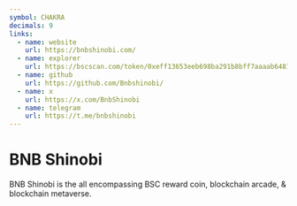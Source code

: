 ```yaml
---
symbol: CHAKRA
decimals: 9
links:
  - name: website
    url: https://bnbshinobi.com/
  - name: explorer
    url: https://bscscan.com/token/0xeff13653eeb698ba291b8bff7aaaab648132c2d7
  - name: github
    url: https://github.com/Bnbshinobi/
  - name: x
    url: https://x.com/BnbShinobi
  - name: telegram
    url: https://t.me/bnbshinobi
---
```


# BNB Shinobi

BNB Shinobi is the all encompassing BSC reward coin, blockchain arcade, & blockchain metaverse.
